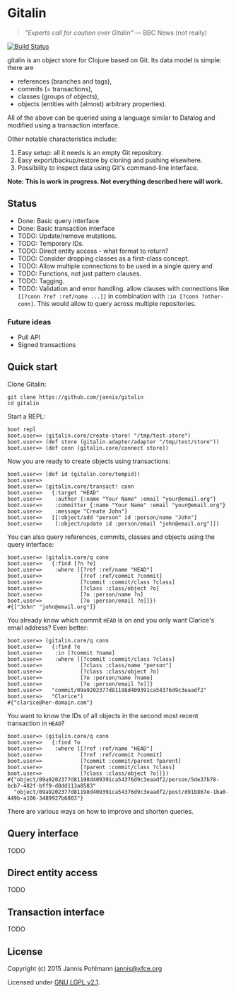 # Gitalin

> *"Experts call for caution over Gitalin"*
> &mdash; BBC News (not really)

[![Build Status](https://travis-ci.org/Jannis/gitalin.svg?branch=master)](https://travis-ci.org/Jannis/gitalin)

gitalin is an object store for Clojure based on Git. Its data model
is simple: there are

* references (branches and tags),
* commits (= transactions),
* classes (groups of objects),
* objects (entities with (almost) arbitrary properties).

All of the above can be queried using a language similar to Datalog
and modified using a transaction interface.

Other notable characteristics include:

1. Easy setup: all it needs is an empty Git repository.
2. Easy export/backup/restore by cloning and pushing elsewhere.
3. Possibility to inspect data using Git's command-line interface.

**Note: This is work in progress. Not everything described here will work.**

## Status

* Done: Basic query interface
* Done: Basic transaction interface
* TODO: Update/remove mutations.
* TODO: Temporary IDs.
* TODO: Direct entity access - what format to return?
* TODO: Consider dropping classes as a first-class concept.
* TODO: Allow multiple connections to be used in a single query and
* TODO: Functions, not just pattern clauses.
* TODO: Tagging.
* TODO: Validation and error handling.
  allow clauses with connections like `[[?conn ?ref :ref/name ...]]`
  in combination with `:in [?conn ?other-conn]`. This would allow to
  query across multiple repositories.

### Future ideas

* Pull API
* Signed transactions

## Quick start

Clone Gitalin:

```
git clone https://github.com/jannis/gitalin
cd gitalin
```

Start a REPL:

```
boot repl
boot.user=> (gitalin.core/create-store! "/tmp/test-store")
boot.user=> (def store (gitalin.adapter/adapter "/tmp/test/store"))
boot.user=> (def conn (gitalin.core/connect store))
```

Now you are ready to create objects using transactions:

```
boot.user=> (def id (gitalin.core/tempid))
boot.user=>
boot.user=> (gitalin.core/transact! conn
boot.user=>   {:target "HEAD"
boot.user=>    :author {:name "Your Name" :email "your@email.org"}
boot.user=>    :committer {:name "Your Name" :email "your@email.org"}
boot.user=>    :message "Create John"}
boot.user=>   [[:object/add "person" id :person/name "John"]
boot.user=>    [:object/update id :person/email "john@email.org"]])
```

You can also query references, commits, classes and objects using
the query interface:

```
boot.user=> (gitalin.core/q conn
boot.user=>   {:find [?n ?e]
boot.user=>    :where [[?ref :ref/name "HEAD"]
boot.user=>            [?ref :ref/commit ?commit]
boot.user=>            [?commit :commit/class ?class]
boot.user=>            [?class :class/object ?o]
boot.user=>            [?o :person/name ?n]
boot.user=>            [?o :person/email ?e]]})
#{["John" "john@email.org"]}
```

You already know which commit `HEAD` is on and you only want
Clarice's email address? Even better:

```
boot.user=> (gitalin.core/q conn
boot.user=>   {:find ?e
boot.user=>    :in [?commit ?name]
boot.user=>    :where [[?commit :commit/class ?class]
boot.user=>            [?class :class/name "person"]
boot.user=>            [?class :class/object ?o]
boot.user=>            [?o :person/name ?name]
boot.user=>            [?o :person/email ?e]]}
boot.user=>   "commit/09a9202377d81198d409391ca54376d9c3eaadf2"
boot.user=>   "Clarice")
#{"clarice@her-domain.com"}
```

You want to know the IDs of all objects in the second most recent
transaction in `HEAD`?

```
boot.user=> (gitalin.core/q conn
boot.user=>   {:find ?o
boot.user=>    :where [[?ref :ref/name "HEAD"]
boot.user=>            [?ref :ref/commit ?commit]
boot.user=>            [?commit :commit/parent ?parent]
boot.user=>            [?parent :commit/class ?class]
boot.user=>            [?class :class/object ?o]]})
#{"object/09a9202377d81198d409391ca54376d9c3eaadf2/person/5de37b78-bcb7-482f-bff9-d8dd113a8583"
  "object/09a9202377d81198d409391ca54376d9c3eaadf2/post/d91b867e-1ba0-449b-a106-3489927b6803"}
```

There are various ways on how to improve and shorten queries.

## Query interface

TODO

## Direct entity access

TODO

## Transaction interface

TODO

## License

Copyright (c) 2015 Jannis Pohlmann <jannis@xfce.org>

Licensed under [GNU LGPL v2.1](http://www.gnu.org/licenses/old-licenses/lgpl-2.1.en.html).
